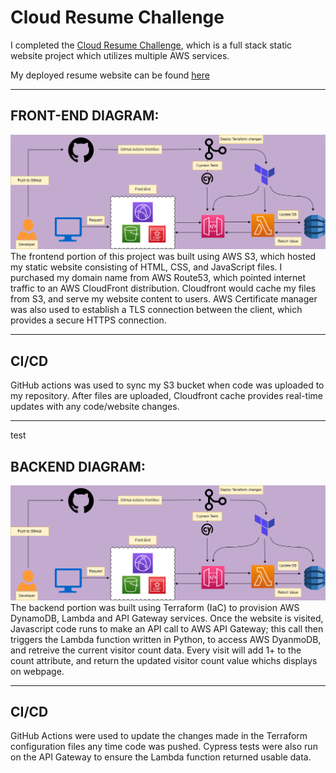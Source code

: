 # **Cloud Resume Challenge**
I completed the [Cloud Resume Challenge](https://cloudresumechallenge.dev/docs/the-challenge/aws/), which is a full stack static website project which utilizes multiple AWS services.

My deployed resume website can be found [here](https://chasedecosterresume.com)

---

## FRONT-END DIAGRAM: 
![This is an image](images/front_end.png)
The frontend portion of this project was built using AWS S3, which hosted my static website consisting of HTML, CSS, and JavaScript files. I purchased my domain name from AWS Route53, which pointed internet traffic to an AWS CloudFront distribution. Cloudfront would cache my files from S3, and serve my website content to users. AWS Certificate manager was also used to establish a TLS connection between the client, which provides a secure HTTPS connection. 

---

## CI/CD
GitHub actions was used to sync my S3 bucket when code was uploaded to my repository. After files are uploaded, Cloudfront cache provides real-time updates with any code/website changes.

---

test

## BACKEND DIAGRAM:
![This is an image](images/back_end.png)
The backend portion was built using Terraform (IaC) to provision AWS DynamoDB, Lambda and API Gateway services. Once the website is visited, Javascript code runs to make an API call to AWS API Gateway; this call then triggers the Lambda function written in Python, to access AWS DyanmoDB, and retreive the current visitor count data. Every visit will add 1+ to the count attribute, and return the updated visitor count value whichs displays on webpage. 

---

## CI/CD
GitHub Actions were used to update the changes made in the Terraform configuration files any time code was pushed. Cypress tests were also run on the API Gateway to ensure the Lambda function returned usable data.